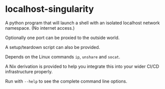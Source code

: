 # localhost-singularity

A python program that will launch a shell with an isolated localhost network namespace.
(No internet access.)

Optionally one port can be proxied to the outside world.

A setup/teardown script can also be provided.

Depends on the Linux commands `ip`, `unshare` and `socat`.

A Nix derivation is provided to help you integrate this into your wider CI/CD infrastructure properly.

Run with `--help` to see the complete command line options.
